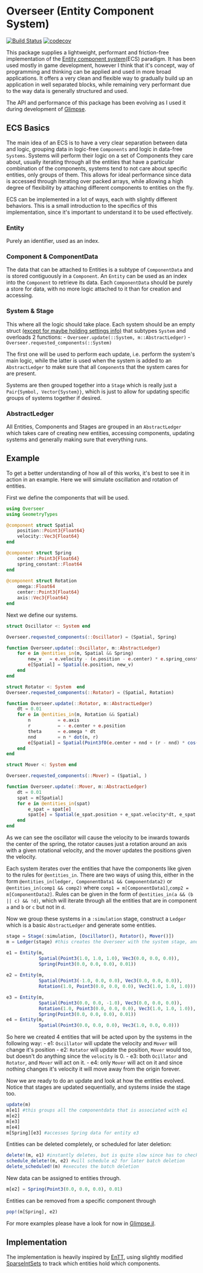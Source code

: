 # Overseer (Entity Component System)
[![Build Status](https://github.com/louisponet/Overseer.jl/workflows/CI/badge.svg)](https://github.com/louisponet/Overseer.jl/actions?query=workflow%3ACI)
[![codecov](https://codecov.io/gh/louisponet/Overseer.jl/branch/master/graph/badge.svg?token=mVK0aEQGuu)](https://codecov.io/gh/louisponet/Overseer.jl)

This package supplies a lightweight, performant and friction-free implementation of the [Entity component system](https://en.wikipedia.org/wiki/Entity_component_system)(ECS) paradigm. It has been used mostly in game development, however I think that it's concept, way of programming and thinking can be applied and used in more broad applications. It offers a very clean and flexible way to gradually build up an application in well separated blocks, while remaining very performant due to the way data is generally structured and used.

The API and performance of this package has been evolving as I used it during development of [Glimpse](https://github.com/louisponet/Glimpse.jl).

## ECS Basics
The main idea of an ECS is to have a very clear separation between data and logic, grouping data in logic-free `Components` and logic in data-free `Systems`. Systems will perform their logic on a set of Components they care about, usually iterating through all the entities that have a particular combination of the components, systems tend to not care about specific entities, only groups of them. This allows for ideal performance since data is accessed through iterating over packed arrays, while allowing a high degree of flexibility by attaching different components to entities on the fly. 

ECS can be implemented in a lot of ways, each with slightly different behaviors. This is a small introduction to the specifics of this implementation, since it's important to understand it to be used effectively. 

### Entity
Purely an identifier, used as an index.

### Component & ComponentData
The data that can be attached to Entities is a subtype of `ComponentData` and is stored contiguously in a `Component`. An `Entity` can be used as an index into the `Component` to retrieve its data. 
Each `ComponentData` should be purely a store for data, with no more logic attached to it than for creation and accessing. 

### System & Stage
This where all the logic should take place. Each system should be an empty struct [(except for maybe holding settings info)](https://github.com/louisponet/Glimpse.jl/blob/43d9e0d6f116343324b4a083d3cb80943225ac4e/src/systems/rendering/depthpeeling.jl#L18) that subtypes `System` and overloads 2 functions:
    - `Overseer.update(::System, m::AbstractLedger)`
    - `Overseer.requested_components(::System)`

The first one will be used to perform each update, i.e. perform the system's main logic, while the latter is used when the system is added to an `AbstractLedger` to make sure that all `Component`s that the system cares for are present.

Systems are then grouped together into a `Stage` which is really just a `Pair{Symbol, Vector{System}}`, which is just to allow for updating specific groups of systems together if desired.

### AbstractLedger
All Entities, Components and Stages are grouped in an `AbstractLedger` which takes care of creating new entities, accessing components, updating systems and generally making sure that everything runs.

## Example
To get a better understanding of how all of this works, it's best to see it in action in an example. 
Here we will simulate oscillation and rotation of entities. 

First we define the components that will be used.
```julia
using Overseer
using GeometryTypes

@component struct Spatial
    position::Point3{Float64}
    velocity::Vec3{Float64}
end

@component struct Spring
    center::Point3{Float64}
    spring_constant::Float64
end
   
@component struct Rotation
	omega::Float64
	center::Point3{Float64}
	axis::Vec3{Float64}
end
```
Next we define our systems.

```julia
struct Oscillator <: System end

Overseer.requested_components(::Oscillator) = (Spatial, Spring)

function Overseer.update(::Oscillator, m::AbstractLedger)
	for e in @entities_in(m, Spatial && Spring)
		new_v   = e.velocity - (e.position - e.center) * e.spring_constant
		e[Spatial] = Spatial(e.position, new_v)
	end
end

struct Rotator <: System  end
Overseer.requested_components(::Rotator) = (Spatial, Rotation)

function Overseer.update(::Rotator, m::AbstractLedger)
	dt = 0.01
	for e in @entities_in(m, Rotation && Spatial) 
		n          = e.axis
		r          = - e.center + e.position
		theta      = e.omega * dt
		nnd        = n * dot(n, r)
		e[Spatial] = Spatial(Point3f0(e.center + nnd + (r - nnd) * cos(theta) + cross(r, n) * sin(theta)), e.velocity)
	end
end

struct Mover <: System end

Overseer.requested_components(::Mover) = (Spatial, )

function Overseer.update(::Mover, m::AbstractLedger)
    dt = 0.01
    spat = m[Spatial]
    for e in @entities_in(spat)
        e_spat = spat[e]
        spat[e] = Spatial(e_spat.position + e_spat.velocity*dt, e_spat.velocity)
    end
end
```
As we can see the oscillator will cause the velocity to be inwards towards the center of the spring, 
the rotator causes just a rotation around an axis with a given rotational velocity, and the mover updates the positions 
given the velocity.

Each system iterates over the entities that have the components like given to the rules for `@entities_in`. 
There are two ways of using this, either in the form `@entities_in(ledger, ComponentData1 && Componentdata2)` or 
`@entities_in(comp1 && comp2)` where `comp1 = m[ComponentData1]`,`comp2 = m[ComponentData2]`. 
Rules can be given in the form of `@entities_in(a && (b || c) && !d)`, which will iterate through 
all the entities that are in component `a` and `b` or `c` but not in `d`. 

Now we group these systems in a `:simulation` stage, construct a `Ledger` which is a basic `AbstractLedger` and generate some entities. 
```julia
stage = Stage(:simulation, [Oscillator(), Rotator(), Mover()])
m = Ledger(stage) #this creates the Overseer with the system stage, and also makes sure all requested components are added.

e1 = Entity(m, 
            Spatial(Point3(1.0, 1.0, 1.0), Vec3(0.0, 0.0, 0.0)), 
            Spring(Point3(0.0, 0.0, 0.0), 0.01))
            
e2 = Entity(m, 
            Spatial(Point3(-1.0, 0.0, 0.0), Vec3(0.0, 0.0, 0.0)), 
            Rotation(1.0, Point3(0.0, 0.0, 0.0), Vec3(1.0, 1.0, 1.0)))

e3 = Entity(m, 
            Spatial(Point3(0.0, 0.0, -1.0), Vec3(0.0, 0.0, 0.0)), 
            Rotation(1.0, Point3(0.0, 0.0, 0.0), Vec3(1.0, 1.0, 1.0)), 
            Spring(Point3(0.0, 0.0, 0.0), 0.01))
e4 = Entity(m, 
            Spatial(Point3(0.0, 0.0, 0.0), Vec3(1.0, 0.0, 0.0)))
```
So here we created 4 entities that will be acted upon by the systems in the following way:
    - e1: `Oscillator` will update the velocity and `Mover` will change it's position
    - e2: `Rotator` will update the position, `Mover` would too, but doesn't do anything since the `velocity` is 0.
    - e3: both `Ocillator` and `Rotator`, and `Mover` will act on it.
    - e4: only `Mover` will act on it and since nothing changes it's velocity it will move away from the origin forever.

Now we are ready to do an update and look at how the entities evolved.
Notice that stages are updated sequentially, and systems inside the stage too.

```julia
update(m)
m[e1] #this groups all the componentdata that is associated with e1 
m[e2]
m[e3]
m[e4]
m[Spring][e3] #accesses Spring data for entity e3
```

Entities can be deleted completely, or scheduled for later deletion:
```julia
delete!(m, e1) #instantly deletes, but is quite slow since has to check all components for whether is has e1
schedule_delete!(m, e2) #will schedule e2 for later batch deletion
delete_scheduled!(m) #executes the batch deletion
```

New data can be assigned to entities through.
```julia
m[e2] = Spring(Point3(0.0, 0.0, 0.0), 0.01)
```

Entities can be removed from a specific component through
```julia
pop!(m[Spring], e2)
```

For more examples please have a look for now in [Glimpse.jl](https://github.com/louisponet/Glimpse.jl). 

## Implementation
The implementation is heavily inspired by [EnTT](https://github.com/skypjack/entt), using slightly modified [SparseIntSets](https://juliacollections.github.io/DataStructures.jl/latest/sparse_int_set/#DataStructures.SparseIntSet-1) to track which entities hold which components.
